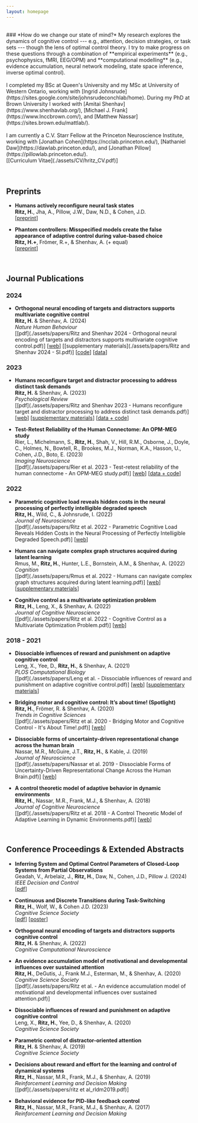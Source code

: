 ```yaml
---
layout: homepage
---
```

<br>
### *How do we change our state of mind?*
My research explores the dynamics of cognitive control --- e.g., attention, decision strategies, or task sets --- though the lens of optimal control theory. I try to make progress on these questions through a combination of **empirical experiments** (e.g., psychophysics, fMRI, EEG/OPM) and **computational modelling** (e.g., evidence accumulation, neural network modeling, state space inference, inverse optimal control).
<br><br>
I completed my BSc at Queen's University and my MSc at University of Western Ontario, working with [Ingrid Johnsrude](https://sites.google.com/site/johnsrudeconchlab/home). During my PhD at Brown University I worked with [Amitai Shenhav](https://www.shenhavlab.org/), [Michael J. Frank](https://www.lnccbrown.com/), and [Matthew Nassar](https://sites.brown.edu/mattlab/). 
<br><br>
I am currently a C.V. Starr Fellow at the Princeton Neuroscience Institute, working with [Jonathan Cohen](https://ncclab.princeton.edu/), [Nathaniel Daw](https://dawlab.princeton.edu/), and [Jonathan Pillow](https://pillowlab.princeton.edu/). 
<br>
[[Curriculum Vitae](./assets/CV/hritz_CV.pdf)]
<br><br><br>







## Preprints

- **Humans actively reconfigure neural task states**
  <br>
  **Ritz, H.**, Jha, A., Pillow, J.W., Daw, N.D., & Cohen, J.D.
  <br>
  [[preprint](https://doi.org/10.1101/2024.09.29.615736)] 


- **Phantom controllers: Misspecified models create the false appearance of adaptive control during value-based choice**
  <br>
  **Ritz, H.+**, Frömer, R.+, & Shenhav, A. (+ equal)
  <br>
  [[preprint](https://doi.org/10.1101/2023.01.18.524640)] 



<br>





## Journal Publications

### 2024

- **Orthogonal neural encoding of targets and distractors supports multivariate cognitive control**
  <br>
  **Ritz, H.** & Shenhav, A. (2024)
  <br>
  _Nature Human Behaviour_
  <br>
  [[pdf](./assets/papers/Ritz and Shenhav 2024 - Orthogonal neural encoding of targets and distractors supports multivariate cognitive control.pdf)] 
  [[web](https://doi.org/10.1038/s41562-024-01826-7)] 
  [[supplementary materials](./assets/papers/Ritz and Shenhav 2024 - SI.pdf)] 
  [[code](https://github.com/shenhavlab/PACT_fMRI_public)]
  [[data](https://openneuro.org/datasets/ds004909/versions/1.1.0)]



### 2023

- **Humans reconfigure target and distractor processing to address distinct task demands**
  <br>
  **Ritz, H.** & Shenhav, A. (2023)
  <br>
  _Psychological Review_
  <br> 
  [[pdf](./assets/papers/Ritz and Shenhav 2023 - Humans reconfigure target and distractor processing to address distinct task demands.pdf)] 
  [[web](https://doi.org/10.1037/rev0000442)] 
  [[supplementary materials](./assets/papers/rev0000442_sm.pdf)] 
  [[data + code](https://github.com/shenhavlab/PACT-public)]


- **Test-Retest Reliability of the Human Connectome: An OPM-MEG study**
  <br>
  Rier, L., Michelmann, S., **Ritz, H.**, Shah, V., Hill, R.M., Osborne, J., Doyle, C., Holmes, N., Bowtell, R., Brookes, M.J., Norman, K.A., Hasson, U., Cohen, J.D., Boto, E. (2023)
  <br>
  _Imaging Neuroscience_
  <br> 
  [[pdf](./assets/papers/Rier et al. 2023 - Test-retest reliability of the human connectome - An OPM-MEG study.pdf)] 
  [[web](https://doi.org/10.1162/imag_a_00020)]
  [[data + code](https://doi.org/10.5281/zenodo.7477060)]




### 2022

- **Parametric cognitive load reveals hidden costs in the neural processing of perfectly intelligible degraded speech**
  <br>
  **Ritz, H.**, Wild, C., & Johnsrude, I. (2022)
  <br>
  _Journal of Neuroscience_
  <br> 
  [[pdf](./assets/papers/Ritz et al. 2022 - Parametric Cognitive Load Reveals Hidden Costs in the Neural Processing of Perfectly Intelligible Degraded Speech.pdf)]
  [[web](https://doi.org/10.1523/JNEUROSCI.1777-21.2022)]


- **Humans can navigate complex graph structures acquired during latent learning**
  <br>
  Rmus, M., **Ritz, H.**, Hunter, L.E., Bornstein, A.M., & Shenhav, A. (2022)
  <br>
  _Cognition_
  <br> 
  [[pdf](./assets/papers/Rmus et al. 2022 - Humans can navigate complex graph structures acquired during latent learning.pdf)]
  [[web](https://doi.org/10.1016/j.cognition.2022.105103)]
  [[supplementary materials](./assets/papers/1-s2.0-S0010027722000919-mmc1.pdf)]



- **Cognitive control as a multivariate optimization problem**
  <br>
  **Ritz, H.**, Leng, X., & Shenhav, A. (2022)
  <br>
  _Journal of Cognitive Neuroscience_
  <br> 
  [[pdf](./assets/papers/Ritz et al. 2022 - Cognitive Control as a Multivariate Optimization Problem.pdf)]
  [[web](https://doi.org/10.1162/jocn_a_01822)]




### 2018 - 2021

- **Dissociable influences of reward and punishment on adaptive cognitive control**
  <br>
  Leng, X., Yee, D., **Ritz, H.**, & Shenhav, A. (2021)
  <br>
  _PLOS Computational Biology_
  <br> 
  [[pdf](./assets/papers/Leng et al. - Dissociable influences of reward and punishment on adaptive cognitive control.pdf)]
  [[web](https://doi.org/10.1371/journal.pcbi.1009737)]
  [[supplementary materials](./assets/papers/pcbi.1009737.s001.pdf)]


- **Bridging motor and cognitive control: It’s about time! (Spotlight)**
  <br>
  **Ritz, H.**, Frömer, R. & Shenhav, A. (2020)
  <br>
  _Trends in Cognitive Sciences_
  <br> 
  [[pdf](./assets/papers/Ritz et al. 2020 - Bridging Motor and Cognitive Control - It's About Time!.pdf)]
  [[web](https://doi.org/10.1016/j.tics.2019.11.005)]



- **Dissociable forms of uncertainty-driven representational change across the human brain**
  <br>
  Nassar, M.R., McGuire, J.T., **Ritz, H.**, & Kable, J. (2019)
  <br>
  _Journal of Neuroscience_
  <br> 
  [[pdf](./assets/papers/Nassar et al. 2019 - Dissociable Forms of Uncertainty-Driven Representational Change Across the Human Brain.pdf)]
  [[web](https://doi.org/10.1523/JNEUROSCI.1713-18.2018)]


- **A control theoretic model of adaptive behavior in dynamic environments**
  <br>
  **Ritz, H.**, Nassar, M.R., Frank, M.J., & Shenhav, A. (2018)
  <br>
  _Journal of Cognitive Neuroscience_
  <br> 
  [[pdf](./assets/papers/Ritz et al. 2018 - A Control Theoretic Model of Adaptive Learning in Dynamic Environments.pdf)]
  [[web](https://doi.org/10.1162/jocn_a_01289)]



<br>









## Conference Proceedings & Extended Abstracts


- **Inferring System and Optimal Control Parameters of Closed-Loop Systems from Partial Observations**
  <br>
  Geadah, V., Arbelaiz, J., **Ritz, H.**, Daw, N., Cohen, J.D., Pillow J. (2024) 
  <br>
  _IEEE Decision and Control_
  <br>
  [[pdf](./assets/papers/2024_CDC.pdf)]


- **Continuous and Discrete Transitions during Task-Switching**
  <br>
  **Ritz, H.**, Wolf, W., & Cohen J.D. (2023)
  <br>
  _Cognitive Science Society_
  <br> 
  [[pdf](./assets/papers/Ritz_2023_CogSci.pdf)] [[poster](./assets/posters/2023_cogsci_poster.pdf)]


- **Orthogonal neural encoding of targets and distractors supports cognitive control**
  <br>
  **Ritz, H.** & Shenhav, A. (2022)
  <br>
  _Cognitive Computational Neuroscience_


- **An evidence accumulation model of motivational and developmental influences over sustained attention**
  <br>
  **Ritz, H.**, DeGutis, J., Frank M.J., Esterman, M., & Shenhav, A. (2020)
  <br>
  _Cognitive Science Society_
  <br> 
  [[pdf](./assets/papers/Ritz et al. - An evidence accumulation model of motivational and developmental influences over sustained attention.pdf)]


- **Dissociable influences of reward and punishment on adaptive cognitive control**
  <br>
  Leng, X., **Ritz, H.**, Yee, D., & Shenhav, A. (2020)
  <br>
  _Cognitive Science Society_


- **Parametric control of distractor-oriented attention**
  <br>
  **Ritz, H.** & Shenhav, A. (2019)
  <br>
  _Cognitive Science Society_
  

- **Decisions about reward and effort for the learning and control of dynamical systems**
  <br>
  **Ritz, H.**, Nassar, M.R., Frank, M.J., & Shenhav, A. (2019)
  <br>
  _Reinforcement Learning and Decision Making_
  <br> 
  [[pdf](./assets/papers/ritz et al_rldm2019.pdf)]
  

- **Behavioral evidence for PID-like feedback control**
  <br>
  **Ritz, H.**, Nassar, M.R., Frank, M.J., & Shenhav, A. (2017)
  <br>
  _Reinforcement Learning and Decision Making_


<br>



